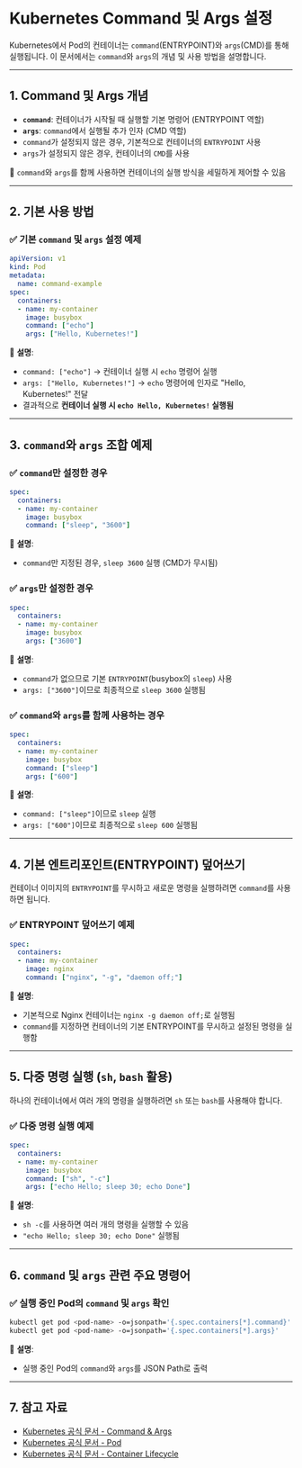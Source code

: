 # Kubernetes Command 및 Args 설정

Kubernetes에서 Pod의 컨테이너는 `command`(ENTRYPOINT)와 `args`(CMD)를 통해 실행됩니다. 이 문서에서는 `command`와 `args`의 개념 및 사용 방법을 설명합니다.

---

## 1. Command 및 Args 개념

- **`command`**: 컨테이너가 시작될 때 실행할 기본 명령어 (ENTRYPOINT 역할)
- **`args`**: `command`에서 실행될 추가 인자 (CMD 역할)
- `command`가 설정되지 않은 경우, 기본적으로 컨테이너의 `ENTRYPOINT` 사용
- `args`가 설정되지 않은 경우, 컨테이너의 `CMD`를 사용

📌 `command`와 `args`를 함께 사용하면 컨테이너의 실행 방식을 세밀하게 제어할 수 있음

---

## 2. 기본 사용 방법

### **✅ 기본 `command` 및 `args` 설정 예제**
```yaml
apiVersion: v1
kind: Pod
metadata:
  name: command-example
spec:
  containers:
  - name: my-container
    image: busybox
    command: ["echo"]
    args: ["Hello, Kubernetes!"]
```
📌 **설명**:
- `command: ["echo"]` → 컨테이너 실행 시 `echo` 명령어 실행
- `args: ["Hello, Kubernetes!"]` → `echo` 명령어에 인자로 "Hello, Kubernetes!" 전달
- 결과적으로 **컨테이너 실행 시 `echo Hello, Kubernetes!` 실행됨**

---

## 3. `command`와 `args` 조합 예제

### **✅ `command`만 설정한 경우**
```yaml
spec:
  containers:
  - name: my-container
    image: busybox
    command: ["sleep", "3600"]
```
📌 **설명**:
- `command`만 지정된 경우, `sleep 3600` 실행 (CMD가 무시됨)

### **✅ `args`만 설정한 경우**
```yaml
spec:
  containers:
  - name: my-container
    image: busybox
    args: ["3600"]
```
📌 **설명**:
- `command`가 없으므로 기본 `ENTRYPOINT`(busybox의 `sleep`) 사용
- `args: ["3600"]`이므로 최종적으로 `sleep 3600` 실행됨

### **✅ `command`와 `args`를 함께 사용하는 경우**
```yaml
spec:
  containers:
  - name: my-container
    image: busybox
    command: ["sleep"]
    args: ["600"]
```
📌 **설명**:
- `command: ["sleep"]`이므로 `sleep` 실행
- `args: ["600"]`이므로 최종적으로 `sleep 600` 실행됨

---

## 4. 기본 엔트리포인트(ENTRYPOINT) 덮어쓰기

컨테이너 이미지의 `ENTRYPOINT`를 무시하고 새로운 명령을 실행하려면 `command`를 사용하면 됩니다.

### **✅ ENTRYPOINT 덮어쓰기 예제**
```yaml
spec:
  containers:
  - name: my-container
    image: nginx
    command: ["nginx", "-g", "daemon off;"]
```
📌 **설명**:
- 기본적으로 Nginx 컨테이너는 `nginx -g daemon off;`로 실행됨
- `command`를 지정하면 컨테이너의 기본 ENTRYPOINT를 무시하고 설정된 명령을 실행함

---

## 5. 다중 명령 실행 (`sh`, `bash` 활용)

하나의 컨테이너에서 여러 개의 명령을 실행하려면 `sh` 또는 `bash`를 사용해야 합니다.

### **✅ 다중 명령 실행 예제**
```yaml
spec:
  containers:
  - name: my-container
    image: busybox
    command: ["sh", "-c"]
    args: ["echo Hello; sleep 30; echo Done"]
```
📌 **설명**:
- `sh -c`를 사용하면 여러 개의 명령을 실행할 수 있음
- `"echo Hello; sleep 30; echo Done"` 실행됨

---

## 6. `command` 및 `args` 관련 주요 명령어

### **✅ 실행 중인 Pod의 `command` 및 `args` 확인**
```sh
kubectl get pod <pod-name> -o=jsonpath='{.spec.containers[*].command}'
kubectl get pod <pod-name> -o=jsonpath='{.spec.containers[*].args}'
```
📌 **설명**:
- 실행 중인 Pod의 `command`와 `args`를 JSON Path로 출력

---

## 7. 참고 자료
- [Kubernetes 공식 문서 - Command & Args](https://kubernetes.io/docs/tasks/inject-data-application/define-command-argument-container/)
- [Kubernetes 공식 문서 - Pod](https://kubernetes.io/docs/concepts/workloads/pods/)
- [Kubernetes 공식 문서 - Container Lifecycle](https://kubernetes.io/docs/concepts/containers/container-lifecycle-hooks/)

